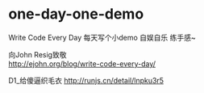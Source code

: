 # one-day-one-demo
Write Code Every Day
每天写个小demo 自娱自乐 练手感~ 

向John Resig致敬  
http://ejohn.org/blog/write-code-every-day/

D1_给傻逼织毛衣 http://runjs.cn/detail/lnpku3r5
